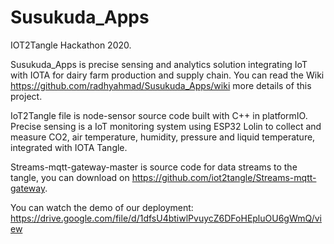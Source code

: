 # Susukuda_Apps
IOT2Tangle Hackathon 2020.

Susukuda_Apps is precise sensing and analytics solution integrating IoT with IOTA for dairy farm production and supply chain.
You can read the Wiki https://github.com/radhyahmad/Susukuda_Apps/wiki more details of this project.

IoT2Tangle file is node-sensor source code built with C++ in platformIO.
Precise sensing is a IoT monitoring system using ESP32 Lolin to collect and measure CO2, air temperature, humidity, pressure and liquid temperature, integrated with IOTA Tangle. 

Streams-mqtt-gateway-master is source code for data streams to the tangle, you can download on https://github.com/iot2tangle/Streams-mqtt-gateway.

You can watch the demo of our deployment: 
https://drive.google.com/file/d/1dfsU4btiwlPvuycZ6DFoHEpluOU6gWmQ/view



